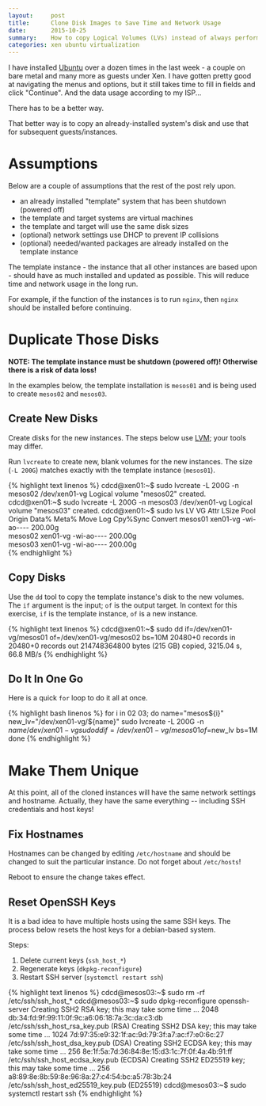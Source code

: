 ```yaml
---
layout:     post
title:      Clone Disk Images to Save Time and Network Usage
date:       2015-10-25
summary:    How to copy Logical Volumes (LVs) instead of always performing a fresh installation.
categories: xen ubuntu virtualization
---
```

I have installed [Ubuntu](https://www.ubuntu.com) over a dozen times in the last week - a couple on bare metal and many more as guests under Xen. I have gotten pretty good at navigating the menus and options, but it still takes time to fill in fields and click "Continue". And the data usage according to my ISP...

There has to be a better way.

That better way is to copy an already-installed system's disk and use that for subsequent guests/instances.

# Assumptions
Below are a couple of assumptions that the rest of the post rely upon.

* an already installed "template" system that has been shutdown (powered off)
* the template and target systems are virtual machines
* the template and target will use the same disk sizes
* (optional) network settings use DHCP to prevent IP collisions
* (optional) needed/wanted packages are already installed on the template instance

The template instance - the instance that all other instances are based upon - should have as much installed and updated as possible. This will reduce time and network usage in the long run.

For example, if the function of the instances is to run `nginx`, then `nginx` should be installed before continuing.

# Duplicate Those Disks
**NOTE: The template instance must be shutdown (powered off)! Otherwise there is a risk of data loss!**

In the examples below, the template installation is `mesos01` and is being used to create `mesos02` and `mesos03`.

## Create New Disks
Create disks for the new instances. The steps below use [LVM](https://en.wikipedia.org/wiki/Logical_Volume_Manager_%28Linux%29); your tools may differ.

Run `lvcreate` to create new, blank volumes for the new instances. The size (`-L 200G`) matches exactly with the template instance (`mesos01`).

{% highlight text linenos %}
cdcd@xen01:~$ sudo lvcreate -L 200G -n mesos02 /dev/xen01-vg
  Logical volume "mesos02" created.
cdcd@xen01:~$ sudo lvcreate -L 200G -n mesos03 /dev/xen01-vg
  Logical volume "mesos03" created.
cdcd@xen01:~$ sudo lvs
  LV        VG       Attr       LSize   Pool Origin Data%  Meta%  Move Log Cpy%Sync Convert
  mesos01   xen01-vg -wi-ao---- 200.00g                                                    
  mesos02   xen01-vg -wi-ao---- 200.00g                                                    
  mesos03   xen01-vg -wi-ao---- 200.00g                                                    
{% endhighlight %}

## Copy Disks
Use the `dd` tool to copy the template instance's disk to the new volumes. The `if` argument is the input; `of` is the output target. In context for this exercise, `if` is the template instance, `of` is a new instance.

{% highlight text linenos %}
cdcd@xen01:~$ sudo dd if=/dev/xen01-vg/mesos01 of=/dev/xen01-vg/mesos02 bs=10M
20480+0 records in
20480+0 records out
214748364800 bytes (215 GB) copied, 3215.04 s, 66.8 MB/s
{% endhighlight %}

## Do It In One Go
Here is a quick `for` loop to do it all at once.

{% highlight bash linenos %}
for i in 02 03; do
  name="mesos${i}"
  new_lv="/dev/xen01-vg/${name}"
  sudo lvcreate -L 200G -n $name /dev/xen01-vg
  sudo dd if=/dev/xen01-vg/mesos01 of=$new_lv bs=1M
done
{% endhighlight %}

# Make Them Unique
At this point, all of the cloned instances will have the same network settings and hostname. Actually, they have the same everything -- including SSH credentials and host keys!

## Fix Hostnames
Hostnames can be changed by editing `/etc/hostname` and should be changed to suit the particular instance. Do not forget about `/etc/hosts`!

Reboot to ensure the change takes effect.

## Reset OpenSSH Keys
It is a bad idea to have multiple hosts using the same SSH keys. The process below resets the host keys for a debian-based system.

Steps:

1. Delete current keys (`ssh_host_*`)
1. Regenerate keys (`dkpkg-reconfigure`)
1. Restart SSH server (`systemctl restart ssh`)

{% highlight text linenos %}
cdcd@mesos03:~$ sudo rm -rf /etc/ssh/ssh_host_*
cdcd@mesos03:~$ sudo dpkg-reconfigure openssh-server
Creating SSH2 RSA key; this may take some time ...
2048 db:34:fd:9f:99:11:0f:9c:a6:06:18:7a:3c:da:c3:db /etc/ssh/ssh_host_rsa_key.pub (RSA)
Creating SSH2 DSA key; this may take some time ...
1024 7d:97:35:e9:32:1f:ac:9d:79:3f:a7:ac:f7:e0:6c:27 /etc/ssh/ssh_host_dsa_key.pub (DSA)
Creating SSH2 ECDSA key; this may take some time ...
256 8e:1f:5a:7d:36:84:8e:15:d3:1c:7f:0f:4a:4b:91:ff /etc/ssh/ssh_host_ecdsa_key.pub (ECDSA)
Creating SSH2 ED25519 key; this may take some time ...
256 a8:89:8e:8b:59:8e:96:8a:27:c4:54:bc:a5:78:3b:24 /etc/ssh/ssh_host_ed25519_key.pub (ED25519)
cdcd@mesos03:~$ sudo systemctl restart ssh
{% endhighlight %}
